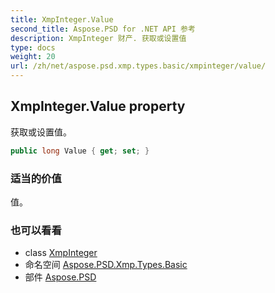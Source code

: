 ```yaml
---
title: XmpInteger.Value
second_title: Aspose.PSD for .NET API 参考
description: XmpInteger 财产. 获取或设置值
type: docs
weight: 20
url: /zh/net/aspose.psd.xmp.types.basic/xmpinteger/value/
---
```

## XmpInteger.Value property

获取或设置值。

```csharp
public long Value { get; set; }
```

### 适当的价值

值。

### 也可以看看

* class [XmpInteger](../)
* 命名空间 [Aspose.PSD.Xmp.Types.Basic](../../xmpinteger/)
* 部件 [Aspose.PSD](../../../)


